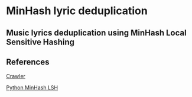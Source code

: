 # MinHash lyric deduplication
## Music lyrics deduplication using MinHash Local Sensitive Hashing

## References

[Crawler](http://www.michaelnielsen.org/ddi/how-to-crawl-a-quarter-billion-webpages-in-40-hours/)

[Python MinHash LSH](https://github.com/ekzhu/datasketch)
